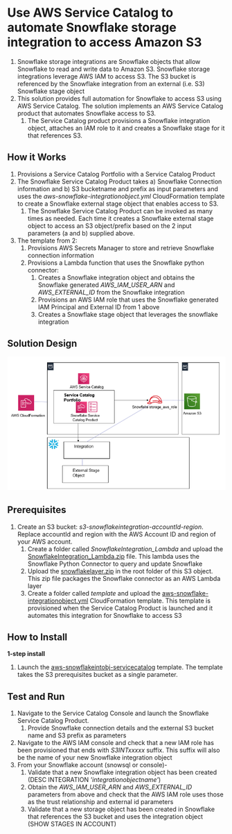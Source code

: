 <p align="center">
</p>

# Use AWS Service Catalog to automate Snowflake storage integration to access Amazon S3

1. Snowflake storage integrations are Snowflake objects that allow Snowflake to read and write data to Amazon S3. Snowflake storage integrations leverage AWS IAM to access S3. The S3 bucket is referenced by the Snowflake integration from an external (i.e. S3) Snowflake stage object
2. This solution provides full automation for Snowflake to access S3 using AWS Service Catalog. The solution implements an AWS Service Catalog product that automates Snowflake access to S3.
	1. The Service Catalog product provisions a Snowflake integration object, attaches an IAM role to it and creates a Snowflake stage for it that references S3. 


## How it Works

1. Provisions a Service Catalog Portfolio with a Service Catalog Product
2. The Snowflake Service Catalog Product takes a) Snowflake Connection information and b) S3 bucketname and prefix as input parameters and uses the *aws-snowflake-integrationobject.yml* CloudFormation template to create a Snowflake external stage object that enables access to S3.
	1. The Snowflake Service Catalog Product can be invoked as many times as needed. Each time it creates a Snowflake external stage object to access an S3 object/prefix based on the 2 input parameters (a and b) supplied above.
3. The template from 2:
	1. Provisions AWS Secrets Manager to store and retrieve Snowflake connection information
	2. Provisions a Lambda function that uses the Snowflake python connector:
		1. Creates a Snowflake integration object and obtains the Snowflake generated *AWS_IAM_USER_ARN* and *AWS_EXTERNAL_ID* from the Snowflake integration 
		2. Provisions an AWS IAM role that uses the Snowflake generated IAM Principal and External ID from 1 above
		3. Creates a Snowflake stage object that leverages the snowflake integration
	
 
## Solution Design

![](images/snowflake-arch.png)


## Prerequisites

1. Create an S3 bucket: *s3-snowflakeintegration-accountId-region*. Replace accountId and region with the AWS Account ID and region of your AWS account. 
	1. Create a folder called *SnowflakeIntegration_Lambda* and upload the [SnowflakeIntegration_Lambda.zip](https://github.com/aws-samples/aws-datadog-controltower/blob/main/snowflake/lambda/SnowflakeIntegration_Lambda.zip) file. This lambda uses the Snowflake Python Connector to query and update Snowflake
	2. Upload the [snowflakelayer.zip](https://github.com/aws-samples/aws-datadog-controltower/blob/main/snowflake/layer/snowflakelayer.zip) in the root folder of this S3 object. This zip file packages the Snowflake connector as an AWS Lambda layer
	3. Create a folder called *template* and upload the [aws-snowflake-integrationobject.yml](https://github.com/aws-samples/aws-datadog-controltower/blob/main/snowflake/cft/aws-snowflake-integrationobject.yml) CloudFormation template. This template is provisioned when the Service Catalog Product is launched and it automates this integration for Snowflake to access S3  

## How to Install

**1-step install**
1. Launch the [aws-snowflakeintobj-servicecatalog](https://github.com/aws-samples/aws-datadog-controltower/blob/main/snowflake/cft/aws-snowflakeintobj-servicecatalog.yml) template. The template takes the S3 prerequisites bucket as a single parameter.
 	
## Test and Run

1. Navigate to the Service Catalog Console and launch the Snowflake Service Catalog Product.
	1. Provide Snowflake connection details and the external S3 bucket name and S3 prefix as parameters
2. Navigate to the AWS IAM console and check that a new IAM role has been provisioned that ends with *S3INTxxxxx* suffix. This suffix will also be the name of your new Snowflake integration object
3. From your Snowflake account (snowsql or console)-
	1. Validate that a new Snowflake integration object has been created (DESC INTEGRATION *'integrationobjectname'*)
	2. Obtain the *AWS_IAM_USER_ARN* and *AWS_EXTERNAL_ID* parameters from above and check that the AWS IAM role uses those as the trust relationship and external id parameters
	3. Validate that a new storage object has been created in Snowflake that references the S3 bucket and uses the integration object (SHOW STAGES IN ACCOUNT)
 	

 
